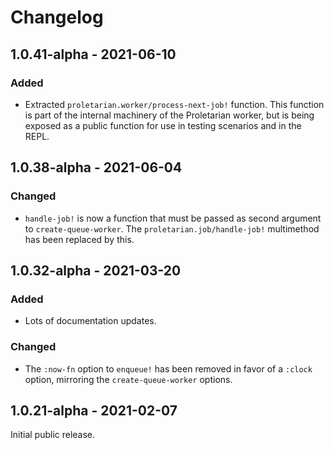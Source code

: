 # Changelog

## 1.0.41-alpha - 2021-06-10
### Added
* Extracted `proletarian.worker/process-next-job!` function. This function is part of the internal machinery of the
  Proletarian worker, but is being exposed as a public function for use in testing scenarios and in the REPL.

## 1.0.38-alpha - 2021-06-04
### Changed
* `handle-job!` is now a function that must be passed as second argument to
  `create-queue-worker`. The `proletarian.job/handle-job!` multimethod has been
  replaced by this.

## 1.0.32-alpha - 2021-03-20
### Added
* Lots of documentation updates.
### Changed
* The `:now-fn` option to `enqueue!` has been removed in favor of a `:clock`
option, mirroring the `create-queue-worker` options.

## 1.0.21-alpha - 2021-02-07

Initial public release.